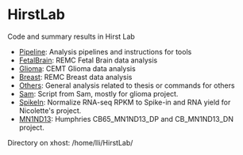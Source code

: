 HirstLab
========

Code and summary results in Hirst Lab

* [Pipeline](./Pipeline): Analysis pipelines and instructions for tools
* [FetalBrain](./FetalBrain): REMC Fetal Brain data analysis
* [Glioma](./Glioma): CEMT Glioma data analysis
* [Breast](./Breast): REMC Breast data analysis
* [Others](./Others): General analysis related to thesis or commands for others
* [Sam](./Sam): Script from Sam, mostly for glioma project.
* [SpikeIn](./SpikeIn): Normalize RNA-seq RPKM to Spike-in and RNA yield for Nicolette's project.
* [MN1ND13](./MN1ND13): Humphries CB65_MN1ND13_DP and CB_MN1ND13_DN project.    

Directory on xhost: /home/lli/HirstLab/    
